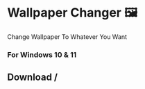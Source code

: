 # Wallpaper Changer 🖼
Change Wallpaper To Whatever You Want 
### For Windows 10 & 11

## Download / 

